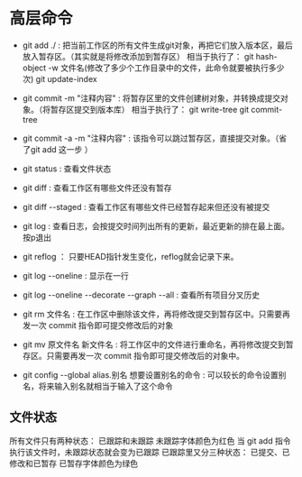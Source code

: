 # 高层命令

- git add ./  : 把当前工作区的所有文件生成git对象，再把它们放入版本区，最后放入暂存区。（其实就是将修改添加到暂存区）
相当于执行了：
git hash-object -w 文件名(修改了多少个工作目录中的文件，此命令就要被执行多少次)
git update-index

- git commit -m "注释内容"  : 将暂存区里的文件创建树对象，并转换成提交对象。（将暂存区提交到版本库）
相当于执行了：
git write-tree
git commit-tree

- git commit -a -m "注释内容" : 该指令可以跳过暂存区，直接提交对象。（省了git add 这一步 ）

- git status  : 查看文件状态
- git diff : 查看工作区有哪些文件还没有暂存
- git diff --staged : 查看工作区有哪些文件已经暂存起来但还没有被提交

- git log : 查看日志，会按提交时间列出所有的更新，最近更新的排在最上面。按p退出
- git reflog ： 只要HEAD指针发生变化，reflog就会记录下来。
- git log --oneline : 显示在一行
- git log --oneline --decorate --graph --all : 查看所有项目分叉历史

- git rm 文件名 : 在工作区中删除该文件，再将修改提交到暂存区中。只需要再发一次 commit 指令即可提交修改后的对象
- git mv 原文件名 新文件名 :  将工作区中的文件进行重命名，再将修改提交到暂存区。只需要再发一次 commit 指令即可提交修改后的对象中。

- git config --global alias.别名 想要设置别名的命令 : 可以较长的命令设置别名，将来输入别名就相当于输入了这个命令

## 文件状态

所有文件只有两种状态： 已跟踪和未跟踪
未跟踪字体颜色为红色
当 git add 指令执行该文件时，未跟踪状态就会变为已跟踪
已跟踪里又分三种状态： 已提交、已修改和已暂存
已暂存字体颜色为绿色
